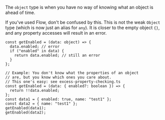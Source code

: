 The `object` type is when you have no way of knowing
what an object is ahead of time.

If you've used Flow, don't be confused by this. This is not
the weak `Object` type (which is now just an alias for `any`).
It is closer to the empty object `{}`, and any property accesses
will result in an error.

```tsx
const getEnabled = (data: object) => {
  data.enabled; // error
  if ("enabled" in data) {
    return data.enabled; // still an error
  }
};
```

```tsx
// Example: You don't know what the properties of an object
// are, but you know which ones you care about.
// This one's easy: see excess-property-checking.ts
const getEnabled = (data: { enabled?: boolean }) => {
  return !!data.enabled;
};
const data1 = { enabled: true, name: "test1" };
const data2 = { name: "test1" };
getEnabled(data1);
getEnabled(data2);
```
